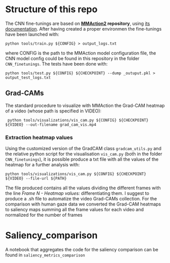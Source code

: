 # Structure of this repo
The CNN fine-tunings are based on **[MMAction2](https://github.com/open-mmlab/mmaction2) repository**, using [its documentation](https://mmaction2.readthedocs.io/en/latest/get_started/overview.html).
After having created a proper environmen the fine-tunings have been launched with:
```console
python tools/train.py ${CONFIG} > output_logs.txt
```
where CONFIG is the path to the MMAction model configuration file, the CNN model config could be found in this repository in the folder `CNN_finetunings`.
The tests have been done with:
```console
python tools/test.py ${CONFIG} ${CHECKPOINT} --dump _outuput.pkl > output_test_logs.txt
```

## Grad-CAMs
The standard procedure to visualize with MMAction the Grad-CAM heatmap of a video (whose path is specified in VIDEO):
```console
 python tools/visualizations/vis_cam.py ${CONFIG} ${CHECKPOINT} ${VIDEO} --out-filename grad_cam_vis.mp4
```

### Extraction heatmap values

Using the customized version of the GradCAM class `gradcam_utils.py` and the relative python script for the visualisation `vis_cam.py` (both in the folder `CNN_finetunings`),  it is possible produce a txt file with all the values of the heatmap for a further analysis with:
```console
python tools/visualizations/vis_cam.py ${CONFIG} ${CHECKPOINT} ${VIDEO} --file-url ${PATH}
```
The file produced contains all the values dividing the different frames with the line _Frame N - Heatmap values:_ differentiating them. I suggest to produce a .sh file to automatize the video Grad-CAMs collection. For the comparison with human gaze data we converted the Grad-CAM heatmaps to saliency maps summing all the frame values for each video and normalized for the number of frames


# Saliency_comparison
A notebook that aggregates the code for the saliency comparison can be found in `saliency_metrics_comparison`








